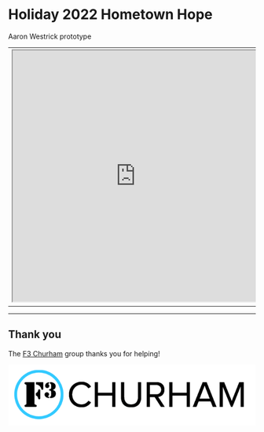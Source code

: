 # Holiday 2022 Hometown Hope

Aaron Westrick prototype

<table>
  <tr>
    <th><iframe src="https://www.gofundme.com/f/r789r-testing-out-gofundme/widget/large/" title="W3Schools Free Online Web Tutorials" width="500" height="510"></iframe></th>
    <th><iframe src="https://www.gofundme.com/f/lets-bless-elizabeth/widget/large/" title="W3Schools Free Online Web Tutorials" width="500" height="510"></iframe></th>
    <th><iframe src="https://www.gofundme.com/f/pom-pom-squad-replace-stolen-gear/widget/large/" title="W3Schools Free Online Web Tutorials" width="500" height="510"></iframe></th>
  </tr>
</table>








---

## Thank you

The [F3 Churham](https://f3churham.com/) group thanks you for helping!

![f3 logo](f3_churham_logo.png)
